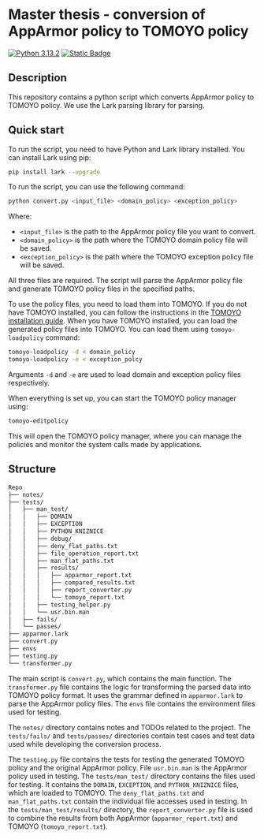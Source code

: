 # Master thesis - conversion of AppArmor policy to TOMOYO policy

[![Python 3.13.2](https://img.shields.io/badge/python-3.13.2-purple.svg)](https://www.python.org/downloads/release/python-3132/)
[![Static Badge](https://img.shields.io/badge/Lark-1.2.2-purple)](https://github.com/lark-parser/lark/releases/tag/1.2.2)

## Description

This repository contains a python script which converts AppArmor policy to TOMOYO policy. We use the Lark parsing library for parsing.

## Quick start

To run the script, you need to have Python and Lark library installed. You can install Lark using pip:

```bash
pip install lark --upgrade
```

To run the script, you can use the following command:

```bash
python convert.py <input_file> <domain_policy> <exception_policy>
```

Where:

- `<input_file>` is the path to the AppArmor policy file you want to convert.
- `<domain_policy>` is the path where the TOMOYO domain policy file will be saved.
- `<exception_policy>` is the path where the TOMOYO exception policy file will be saved.

All three files are required. The script will parse the AppArmor policy file and generate TOMOYO policy files in the specified paths.

To use the policy files, you need to load them into TOMOYO.
If you do not have TOMOYO installed, you can follow the instructions in the [TOMOYO installation guide](notes/tomoyo_install.md). When you have TOMOYO installed, you can load the generated policy files into TOMOYO.
You can load them using `tomoyo-loadpolicy` command:

```bash
tomoyo-loadpolicy -d < domain_policy
tomoyo-loadpolicy -e < exception_polcy
```

Arguments `-d` and `-e` are used to load domain and exception policy files respectively.

When everything is set up, you can start the TOMOYO policy manager using:

```bash
tomoyo-editpolicy
```

This will open the TOMOYO policy manager, where you can manage the policies and monitor the system calls made by applications.

## Structure

```bash
Repo
├── notes/
├── tests/
│   ├── man_test/
│   │   ├── DOMAIN
│   │   ├── EXCEPTION
│   │   ├── PYTHON_KNIZNICE
│   │   ├── debug/
│   │   ├── deny_flat_paths.txt
│   │   ├── file_operation_report.txt
│   │   ├── man_flat_paths.txt
│   │   ├── results/
│   │   │   ├── apparmor_report.txt
│   │   │   ├── compared_results.txt
│   │   │   ├── report_converter.py
│   │   │   └── tomoyo_report.txt
│   │   ├── testing_helper.py
│   │   └── usr.bin.man
│   ├── fails/
│   └── passes/
├── apparmor.lark
├── convert.py
├── envs
├── testing.py
└── transformer.py
```

The main script is `convert.py`, which contains the main function. The `transformer.py` file contains the logic for transforming the parsed data into TOMOYO policy format. It uses the grammar defined in `apparmor.lark` to parse the AppArmor policy files.
The `envs` file contains the environment files used for testing.

The `notes/` directory contains notes and TODOs related to the project.
The `tests/fails/` and `tests/passes/` directories contain test cases and test data used while developing the conversion process.

The `testing.py` file contains the tests for testing the generated TOMOYO policy and the original AppArmor policy.
File `usr.bin.man` is the AppArmor policy used in testing.
The `tests/man_test/` directory contains the files used for testing. It contains the `DOMAIN`, `EXCEPTION`, and `PYTHON_KNIZNICE` files, which are loaded to TOMOYO. The `deny_flat_paths.txt` and `man_flat_paths.txt` contain the individual file accesses used in testing.
In the `tests/man_test/results/` directory, the `report_converter.py` file is used to combine the results from both AppArmor (`apparmor_report.txt`) and TOMOYO (`tomoyo_report.txt`).
